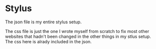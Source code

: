 # Stylus

The json file is my entire stylus setup.

The css file is just the one I wrote myself from scratch to fix most other websites that hadn't been changed in the other things in my stlus setup. The css here is alrady included in the json.
